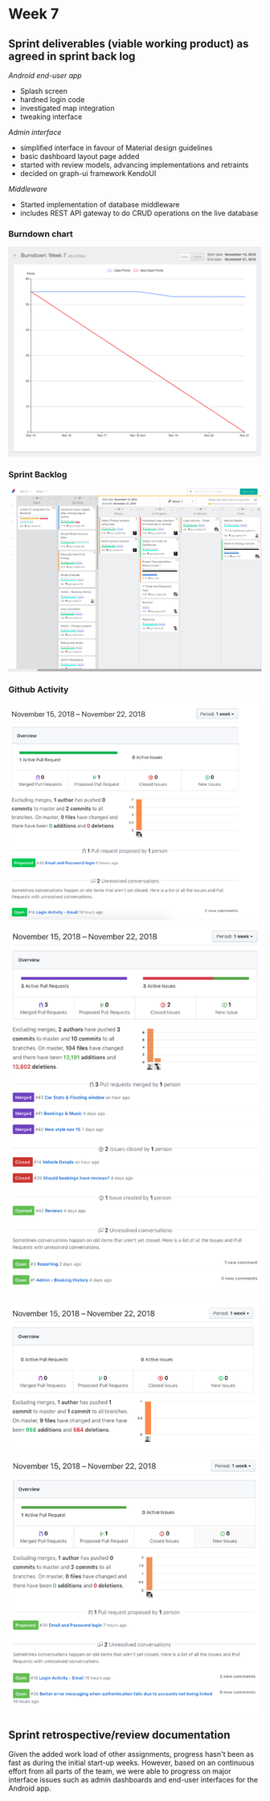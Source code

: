 # Week 7

## Sprint deliverables (viable working product) as agreed in sprint back log

*Android end-user app*
- Splash screen
- hardned login code
- investigated map integration
- tweaking interface

*Admin interface*
- simplified interface in favour of Material design guidelines
- basic dashboard layout page added
- started with review models, advancing implementations and retraints
- decided on graph-ui framework KendoUI

*Middleware*
- Started implementation of database middleware
- includes REST API gateway to do CRUD operations on the live database


### Burndown chart

![Burndown chart](../assets/img/week7-burndown.png)

### Sprint Backlog

![Sprint Backlog](../assets/img/week7-backlog.png)

### Github Activity

![Github Insights Mobile Project](../assets/img/week7-github-activity-mobile.png)

![Github Insights Admin Project](../assets/img/week7-github-activity-admin.png)

![Github Insights Server Middleware Project](../assets/img/week7-github-activity-middleware.png)

![Github Insights Project Documentation](../assets/img/week7-github-activity-docs.png)

## Sprint retrospective/review documentation

Given the added work load of other assignments, progress hasn't been as fast as during the initial start-up weeks.
However, based on an continuous effort from all parts of the team, we were able to progress on major interface issues such as admin dashboards and end-user interfaces for the Android app.